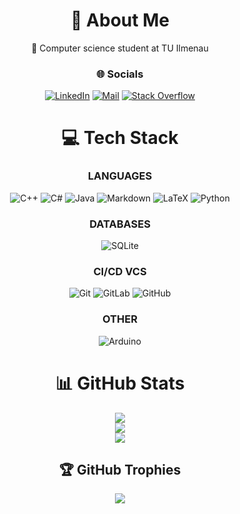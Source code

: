 <div align="center">

# 💫 About Me
🔭 Computer science student at TU Ilmenau

### 🌐 Socials
[![LinkedIn](https://img.shields.io/badge/LinkedIn-%230077B5.svg?logo=linkedin&logoColor=white)](https://linkedin.com/in/ericschiller04)
[![Mail](https://img.shields.io/badge/Gmail-D14836?logo=gmail&logoColor=white)](mailto:ericschiller04@gmail.com)
[![Stack Overflow](https://img.shields.io/badge/-Stackoverflow-FE7A16?logo=stack-overflow&logoColor=white)](https://stackoverflow.com/users/23220170) 

# 💻 Tech Stack
### LANGUAGES
![C++](https://img.shields.io/badge/c++-%2300599C.svg?style=for-the-badge&logo=c%2B%2B&logoColor=white) 
![C#](https://img.shields.io/badge/c%23-%23239120.svg?style=for-the-badge&logo=csharp&logoColor=white) 
![Java](https://img.shields.io/badge/java-%23ED8B00.svg?style=for-the-badge&logo=openjdk&logoColor=white)
![Markdown](https://img.shields.io/badge/markdown-%23000000.svg?style=for-the-badge&logo=markdown&logoColor=white) 
![LaTeX](https://img.shields.io/badge/latex-%23008080.svg?style=for-the-badge&logo=latex&logoColor=white) 
![Python](https://img.shields.io/badge/python-3670A0?style=for-the-badge&logo=python&logoColor=ffdd54) 

### DATABASES
![SQLite](https://img.shields.io/badge/sqlite-%2307405e.svg?style=for-the-badge&logo=sqlite&logoColor=white)

### CI/CD VCS
![Git](https://img.shields.io/badge/git-%23F05033.svg?style=for-the-badge&logo=git&logoColor=white) 
![GitLab](https://img.shields.io/badge/gitlab-%23181717.svg?style=for-the-badge&logo=gitlab&logoColor=white) 
![GitHub](https://img.shields.io/badge/github-%23121011.svg?style=for-the-badge&logo=github&logoColor=white)

### OTHER
![Arduino](https://img.shields.io/badge/-Arduino-00979D?style=for-the-badge&logo=Arduino&logoColor=white)

# 📊 GitHub Stats
![](https://github-readme-stats.vercel.app/api?username=DoubleXEric&theme=midnight-purple&hide_border=true&include_all_commits=true&count_private=false)<br/>
![](https://github-readme-streak-stats.herokuapp.com/?user=DoubleXEric&theme=midnight-purple&hide_border=true)<br/>
![](https://github-readme-stats.vercel.app/api/top-langs/?username=DoubleXEric&theme=midnight-purple&hide_border=true&include_all_commits=true&count_private=false&layout=compact)

## 🏆 GitHub Trophies
![](https://github-profile-trophy.vercel.app/?username=DoubleXEric&theme=midnight-purple&no-frame=false&no-bg=false&margin-w=4)

</div>
